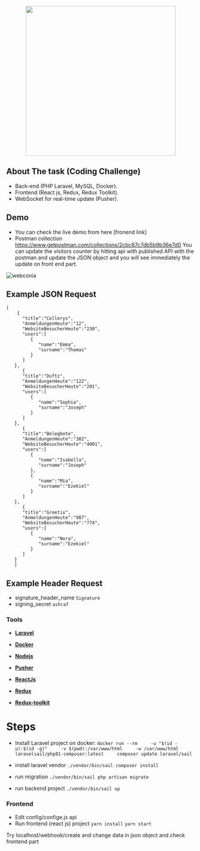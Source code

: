 <p align="center"><a href="https://laravel.com" target="_blank"><img src="https://www.webconia.de/wp-content/uploads/2020/03/webconia_logo.svg" width="400"></a></p>



 

## About The task (Coding Challenge)

- Back-end (PHP Laravel, MySQL, Docker).
- Frontend (React js, Redux, Redux Toolkit).
- WebSocket for real-time update (Pusher).

## Demo
- You can check the live demo from here [fronend link]
- Postman collection <a href="https://www.getpostman.com/collections/2cbc87c7db5b9b36e7d0">https://www.getpostman.com/collections/2cbc87c7db5b9b36e7d0</a> 
You can update the visitors counter by hitting api with published API with the postman and update the JSON object and you will see immediately the update on front end part.

 <img src='https://i.postimg.cc/3xjbPxK3/webconia.png' border='0' alt='webconia'/> 


## Example JSON Request
```
[
    {
      "title":"Collerys",  
      "AnmeldungenHeute":"12",
      "WebsiteBesucherHeute":"230",
      "users":[
         {
            "name":"Emma",
            "surname":"Thomas"
         }
      ]
   },
      {
      "title":"Duftz",  
      "AnmeldungenHeute":"122",
      "WebsiteBesucherHeute":"201",
      "users":[
         {
            "name":"Sophia",
            "surname":"Joseph"
         }
      ]
   },
      {
      "title":"Belegbote", 
      "AnmeldungenHeute":"302",
      "WebsiteBesucherHeute":"4001",
      "users":[
         {
            "name":"Isabella",
            "surname":"Joseph"
         },
         {
            "name":"Mia",
            "surname":"Ezekiel"
         }
      ]
   },
      {
      "title":"Greetix", 
      "AnmeldungenHeute":"987",
      "WebsiteBesucherHeute":"774",
      "users":[
         {
            "name":"Nora",
            "surname":"Ezekiel"
         }
      ]
   }
   ]
```

## Example Header Request
- signature_header_name `Signature`
- signing_secret `ashraf`

### Tools

- **[Laravel](https://laravel.com/)**
- **[Docker](https://www.docker.com/)**
- **[Nodejs](https://nodejs.org/en/)**
- **[Pusher](https://pusher.com/)**

- **[ReactJs](https://reactjs.org/)**
- **[Redux](https://redux.js.org/)**
- **[Redux-toolkit](https://redux-toolkit.js.org/)**

  
# Steps
- Install Laravel project on docker:
  `docker run --rm     -u "$(id -u):$(id -g)"     -v $(pwd):/var/www/html     -w /var/www/html     laravelsail/php81-composer:latest     composer update laravel/sail`

- install laravel vendor 
`./vendor/bin/sail composer install`
 
 
- run migration 
 `./vendor/bin/sail php artisan migrate`

- run backend project
  `./vendor/bin/sail up`
  
### Frontend
- Edit config/confige.js api  
- Run frontend (react js) project
  `yarn install`
  `yarn start`
  

Try localhost/webhook/create
and change data in json object and check frontend part


 

 

 
